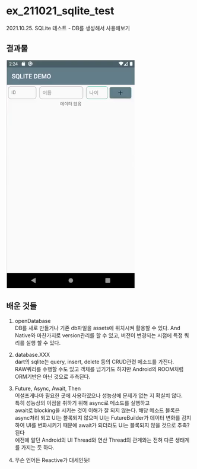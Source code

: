 # ex_211021_sqlite_test

2021.10.25. SQLite 테스트 - DB를 생성해서 사용해보기

## 결과물
![sqlite.apng](sqlite.apng)


## 배운 것들
1. openDatabase  
DB를 새로 만들거나 기존 db파일을 assets에 위치시켜 활용할 수 있다.
And Native와 마찬가지로 version관리를 할 수 있고, 버전이 변경되는 시점에 특정 쿼리를 실행 할 수 있다.

   
2. database.XXX   
dart의 sqlite는 query, insert, delete 등의 CRUD관련 메소드를 가진다.   
RAW쿼리를 수행할 수도 있고 객체를 넘기기도 하지만 Android의 ROOM처럼 ORM기반은 아닌 것으로 추측된다.
   

3. Future, Async, Await, Then   
어설프게나마 필요한 곳에 사용하였으나 성능상에 문제가 없는 지 확실치 않다.       
특히 성능상의 이점을 취하기 위해 async로 메소드를 실행하고    
await로 blocking을 시키는 것이 이해가 잘 되지 않는다.
해당 메소드 블록은 async처리 되고 UI는 블록되지 않으며 UI는 FutureBuilder가 데이터 변화를 감지하여
UI를 변화시키기 때문에 await가 되더라도 UI는 블록되지 않을 것으로 추측?된다     
예전에 알던 Android의 UI Thread와 연산 Thread의 관계와는 전혀 다른 생태계를 가지는 듯 하다.


4. 무슨 언어든 Reactive가 대세인듯!